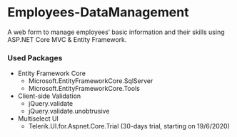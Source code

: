 # Employees-DataManagement
A web form to manage employees’ basic information and their skills using ASP.NET Core MVC &amp; Entity Framework.

### Used Packages
- Entity Framework Core
  - Microsoft.EntityFrameworkCore.SqlServer
  - Microsoft.EntityFrameworkCore.Tools
- Client-side Validation
  - jQuery.validate
  - jQuery.validate.unobtrusive
- Multiselect UI
  - Telerik.UI.for.Aspnet.Core.Trial (30-days trial, starting on 19/6/2020)
